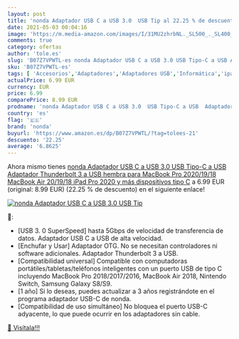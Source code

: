 ```yaml
---
layout: post
title: 'nonda Adaptador USB C a USB 3.0  USB Tip al 22.25 % de descuento'
date: 2021-05-03 00:04:16
image: 'https://m.media-amazon.com/images/I/31MU2zhrbNL._SL500_._SL400_.jpg'
comments: true
category: ofertas
author: 'tole.es'
slug: 'B07Z7VPWTL-es nonda Adaptador USB C a USB 3.0 USB Tipo-C a USB Adaptador...'
sku: 'B07Z7VPWTL-es'
tags: [ 'Accesorios','Adaptadores','Adaptadores USB','Informática','ipad','nonda', ]
actualPrice: 6.99 EUR
currency: EUR
price: 6.99
comparePrice: 8.99 EUR
prodname: 'nonda Adaptador USB C a USB 3.0  USB Tipo-C a USB  Adaptador Thunderbolt 3 a USB hembra para MacBook Pro 2020/19/18  MacBook Air 20/19/18  iPad Pro 2020 y más dispositivos tipo C'
country: 'es'
flag: '🇪🇸'
brand: 'nonda'
buyurl: 'https://www.amazon.es/dp/B07Z7VPWTL/?tag=tolees-21'
descuento: '22.25'
average: '6.8625'
---
```


Ahora mismo tienes [nonda Adaptador USB C a USB 3.0  USB Tipo-C a USB  Adaptador Thunderbolt 3 a USB hembra para MacBook Pro 2020/19/18  MacBook Air 20/19/18  iPad Pro 2020 y más dispositivos tipo C](https://www.amazon.es/dp/B07Z7VPWTL/?tag=tolees-21) a 6.99 EUR (original: 8.99 EUR) (22.25 %  de descuento) en el siguiente enlace!

[![nonda Adaptador USB C a USB 3.0  USB Tip](https://m.media-amazon.com/images/I/31MU2zhrbNL._SL500_._SL400_.jpg)](https://www.amazon.es/dp/B07Z7VPWTL/?tag=tolees-21)

🔎:

- [USB 3. 0 SuperSpeed] hasta 5Gbps de velocidad de transferencia de datos. Adaptador USB C a USB de alta velocidad.
- [Enchufar y Usar] Adaptador OTG. No se necesitan controladores ni software adicionales. Adaptador Thunderbolt 3 a USB.
- [Compatibilidad universal] Compatible con computadoras portátiles/tabletas/teléfonos inteligentes con un puerto USB de tipo C incluyendo MacBook Pro 2018/2017/2016, MacBook Air 2018, Nintendo Switch, Samsung Galaxy S8/S9.
- [1 año] Si lo deseas, puedes actualizar a 3 años registrándote en el programa adaptador USB-C de nonda.
- [Compatibilidad de uso simultáneo] No bloquea el puerto USB-C adyacente, lo que puede ocurrir en los adaptadores sin cable.

[🛒 Visítala!!!](https://www.amazon.es/dp/B07Z7VPWTL/?tag=tolees-21)
